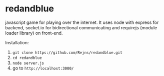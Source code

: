 # redandblue
javascript game for playing over the internet. It uses node with express for backend, socket.io for bidirectional communicating and requirejs (module loader library) on front-end.

Installation:
1. `git clone https://github.com/Rejns/redandblue.git`
2. `cd redandblue`
3. `node server.js` 
4. go to `http://localhost:3000/`
